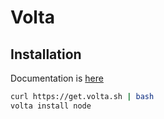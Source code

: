# Volta

## Installation

Documentation is [here](https://volta.sh)

```bash
curl https://get.volta.sh | bash
volta install node
```
